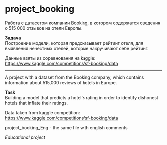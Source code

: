 # project_booking

Работа с датасетом компании Booking,  в котором содержатся сведения о 515 000 отзывов на отели Европы.

**Задача**<br>
Построение модели, которая предсказывает рейтинг отеля, для выявления нечестных отелей, которые накручивают себе рейтинг.

Данные взяты из соревнования на kaggle:<br>
https://www.kaggle.com/competitions/sf-booking/data

--------------   

A project with a dataset from the Booking company, which contains information about 515,000 reviews of hotels in Europe.  

**Task**<br>
Building a model that predicts a hotel's rating in order to identify dishonest hotels that inflate their ratings.  

Data taken from kaggle competition:  
https://www.kaggle.com/competitions/sf-booking/data  

project_booking_Eng - the same file with english comments  

*Educational project*
